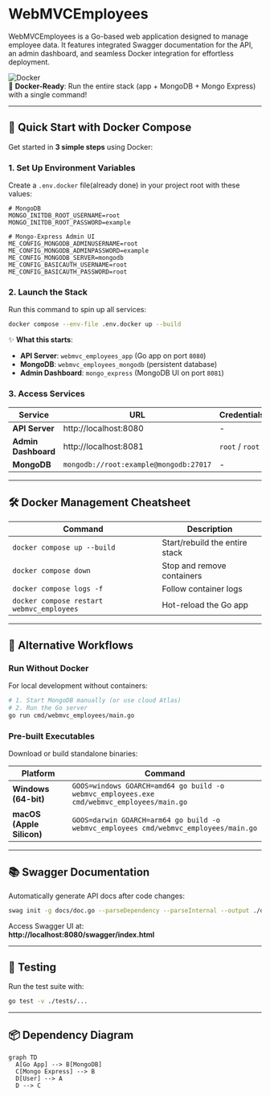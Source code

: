 # WebMVCEmployees

WebMVCEmployees is a Go-based web application designed to manage employee data. It features integrated Swagger documentation for the API, an admin dashboard, and seamless Docker integration for effortless deployment.

![Docker](https://img.shields.io/badge/Docker-✓-blue?logo=docker)  
🐳 **Docker-Ready**: Run the entire stack (app + MongoDB + Mongo Express) with a single command!

---

## 🚀 Quick Start with Docker Compose

Get started in **3 simple steps** using Docker:

### 1. **Set Up Environment Variables**

Create a `.env.docker` file(already done) in your project root with these values:

```env
# MongoDB
MONGO_INITDB_ROOT_USERNAME=root
MONGO_INITDB_ROOT_PASSWORD=example

# Mongo-Express Admin UI
ME_CONFIG_MONGODB_ADMINUSERNAME=root
ME_CONFIG_MONGODB_ADMINPASSWORD=example
ME_CONFIG_MONGODB_SERVER=mongodb
ME_CONFIG_BASICAUTH_USERNAME=root
ME_CONFIG_BASICAUTH_PASSWORD=root
```

### 2. **Launch the Stack**

Run this command to spin up all services:

```bash
docker compose --env-file .env.docker up --build
```

✨ **What this starts**:

- **API Server**: `webmvc_employees_app` (Go app on port `8080`)
- **MongoDB**: `webmvc_employees_mongodb` (persistent database)
- **Admin Dashboard**: `mongo_express` (MongoDB UI on port `8081`)

### 3. **Access Services**

| Service             | URL                                    | Credentials     |
| ------------------- | -------------------------------------- | --------------- |
| **API Server**      | http://localhost:8080                  | -               |
| **Admin Dashboard** | http://localhost:8081                  | `root` / `root` |
| **MongoDB**         | `mongodb://root:example@mongodb:27017` | -               |

---

## 🛠️ Docker Management Cheatsheet

| Command                                   | Description                    |
| ----------------------------------------- | ------------------------------ |
| `docker compose up --build`               | Start/rebuild the entire stack |
| `docker compose down`                     | Stop and remove containers     |
| `docker compose logs -f`                  | Follow container logs          |
| `docker compose restart webmvc_employees` | Hot-reload the Go app          |

---

## 🔄 Alternative Workflows

### **Run Without Docker**

For local development without containers:

```bash
# 1. Start MongoDB manually (or use cloud Atlas)
# 2. Run the Go server
go run cmd/webmvc_employees/main.go
```

### **Pre-built Executables**

Download or build standalone binaries:

| Platform                  | Command                                                                                   |
| ------------------------- | ----------------------------------------------------------------------------------------- |
| **Windows (64-bit)**      | `GOOS=windows GOARCH=amd64 go build -o webmvc_employees.exe cmd/webmvc_employees/main.go` |
| **macOS (Apple Silicon)** | `GOOS=darwin GOARCH=arm64 go build -o webmvc_employees cmd/webmvc_employees/main.go`      |

---

## 📚 Swagger Documentation

Automatically generate API docs after code changes:

```bash
swag init -g docs/doc.go --parseDependency --parseInternal --output ./docs
```

Access Swagger UI at:  
**http://localhost:8080/swagger/index.html**

---

## 🧪 Testing

Run the test suite with:

```bash
go test -v ./tests/...
```

---

## 📦 Dependency Diagram

```mermaid
graph TD
  A[Go App] --> B[MongoDB]
  C[Mongo Express] --> B
  D[User] --> A
  D --> C
```
